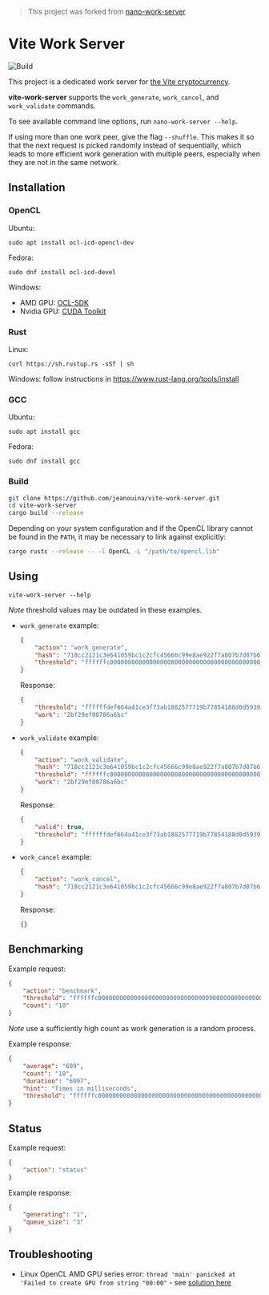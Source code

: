 > This project was forked from [nano-work-server](https://github.com/nanocurrency/nano-work-server)

# Vite Work Server

![Build](https://github.com/jeanouina/vite-work-server/workflows/Build/badge.svg)

This project is a dedicated work server for [the Vite cryptocurrency](https://vite.org/).

**vite-work-server** supports the `work_generate`, `work_cancel`, and `work_validate` commands.

To see available command line options, run `nano-work-server --help`.

If using more than one work peer, give the flag `--shuffle`. This makes it so that the next request is picked randomly instead of sequentially, which leads to more efficient work generation with multiple peers, especially when they are not in the same network.

## Installation

### OpenCL 

Ubuntu:

```
sudo apt install ocl-icd-opencl-dev
```

Fedora:

```
sudo dnf install ocl-icd-devel
```

Windows:
- AMD GPU: [OCL-SDK](https://github.com/GPUOpen-LibrariesAndSDKs/OCL-SDK/releases/)
- Nvidia GPU: [CUDA Toolkit](https://developer.nvidia.com/cuda-toolkit)

### Rust

Linux:

```
curl https://sh.rustup.rs -sSf | sh
```

Windows: follow instructions in https://www.rust-lang.org/tools/install

### GCC

Ubuntu:

```
sudo apt install gcc
```

Fedora:

```
sudo dnf install gcc
```

### Build

```bash
git clone https://github.com/jeanouina/vite-work-server.git
cd vite-work-server
cargo build --release
```

Depending on your system configuration and if the OpenCL library cannot be found in the `PATH`, it may be necessary to link against explicitly:

```bash
cargo rustc --release -- -l OpenCL -L "/path/to/opencl.lib"
```

## Using

`vite-work-server --help`

_Note_ threshold values may be outdated in these examples.

- `work_generate` example:

    ```json
    {
        "action": "work_generate",
        "hash": "718cc2121c3e641059bc1c2cfc45666c99e8ae922f7a807b7d07b62c995d79e2",
        "threshold": "ffffffc000000000000000000000000000000000000000000000000000000000"
    }
    ```
    Response:

    ```json
    {
        "threshold": "ffffffdef664a41ce3f73ab1882577719b77854188d0d5939cd6a63d7fc950bb",
        "work": "2bf29ef00786a6bc"
    }
    ```


- `work_validate` example:

    ```json
    {
        "action": "work_validate",
        "hash": "718cc2121c3e641059bc1c2cfc45666c99e8ae922f7a807b7d07b62c995d79e2",
        "threshold": "ffffffc000000000000000000000000000000000000000000000000000000000",
        "work": "2bf29ef00786a6bc"
    }
    ```
    Response:

    ```json
    {
        "valid": true,
        "threshold": "ffffffdef664a41ce3f73ab1882577719b77854188d0d5939cd6a63d7fc950bb"
    }
    ```

- `work_cancel` example:
    ```json
    {
        "action": "work_cancel",
        "hash": "718cc2121c3e641059bc1c2cfc45666c99e8ae922f7a807b7d07b62c995d79e2"
    }
    ```
    Response:

    ```json
    {}
    ```

## Benchmarking

Example request:

```json
{
    "action": "benchmark",
    "threshold": "ffffffc000000000000000000000000000000000000000000000000000000000",
    "count": "10"
}
```

_Note_ use a sufficiently high count as work generation is a random process.

Example response:

```json
{
    "average": "609",
    "count": "10",
    "duration": "6097",
    "hint": "Times in milliseconds",
    "threshold": "ffffffc000000000000000000000000000000000000000000000000000000000"
}
```

## Status

Example request:

```json
{
    "action": "status"
}
```

Example response:

```json
{
    "generating": "1",
    "queue_size": "3"
}
```

## Troubleshooting

- Linux OpenCL AMD GPU series error: `thread 'main' panicked at 'Failed to create GPU from string "00:00"` - see [solution here](https://github.com/nanocurrency/nano-work-server/issues/28)
